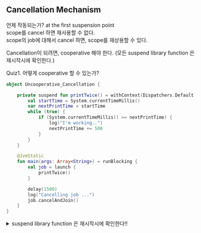## Cancellation Mechanism
언제 작동되는가?  at the first suspension point  
scope를 cancel 하면 재사용할 수 없다.  
scope의 job에 대해서 cancel 하면, scope를 재상용할 수 있다.  

Cancellation이 되려면, cooperative 해야 한다.
(모든 suspend library function 은 재시작시에 확인한다.)

Quiz1. 어떻게 cooperative 할 수 있는가?
```kotlin  
object Uncooperative_Cancellation {

    private suspend fun printTwice() = withContext(Dispatchers.Default) {
        val startTime = System.currentTimeMillis()
        var nextPrintTime = startTime
        while (true) {
            if (System.currentTimeMillis() >= nextPrintTime) {
                log("I'm working..")
                nextPrintTime += 500
            }
        }
    }

    @JvmStatic
    fun main(args: Array<String>) = runBlocking {
        val job = launch {
            printTwice()
        }

        delay(1500)
        log("Cancelling job ...")
        job.cancelAndJoin()
    }
}
```

<details>
<summary>suspend library function 은 재시작시에 확인한다!!</summary>

```kotline
        while (isActive) {
```

```kotlin
        ensureActive()
```

```kotlin
        delay(1)
```

**이 녀석은 안됨**
```kotlin
        delay(0)
```

```kotlin
        yield()
```
</details>
